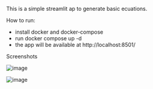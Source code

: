 This is a simple streamlit ap to generate basic ecuations.

How to run:
- install docker and docker-compose
- run docker compose up -d
- the app will be available at  http://localhost:8501/

Screenshots

![image](https://github.com/JKawa/Streamlit__generator_rownan/assets/8983162/f93a7f71-1f75-4314-b365-4e143a8786c7)

![image](https://github.com/JKawa/Streamlit__generator_rownan/assets/8983162/d5e994e8-7af9-4685-a663-0c3e02928603)

